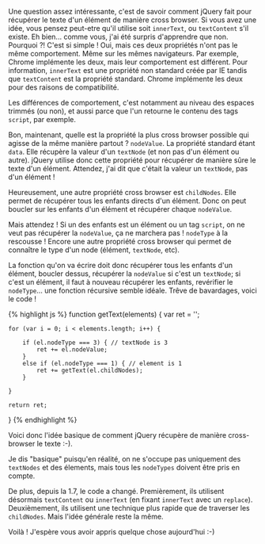 Une question assez intéressante, c'est de savoir comment jQuery fait
pour récupérer le texte d'un élément de manière cross browser. Si vous
avez une idée, vous pensez peut-etre qu'il utilise soit `innerText`, ou
`textContent` s'il existe. Eh bien... comme vous, j'ai été surpris
d'apprendre que non. Pourquoi ?! C'est si simple ! Oui, mais ces deux
propriétés n'ont pas le même comportement. Même sur les mêmes
navigateurs. Par exemple, Chrome implémente les deux, mais leur
comportement est différent. Pour information, `innerText` est une
propriété non standard créée par IE tandis que `textContent` est la
propriété standard. Chrome implémente les deux pour des raisons de
compatibilité.

Les différences de comportement, c'est notamment au niveau des espaces
trimmés (ou non), et aussi parce que l'un retourne le contenu des tags
`script`, par exemple.

Bon, maintenant, quelle est la propriété la plus cross browser possible
qui agisse de la même manière partout ? `nodeValue`. La propriété standard
étant `data`. Elle récupère la valeur d'un `textNode` (et non pas d'un
élément ou autre). jQuery utilise donc cette propriété pour récupérer de
manière sûre le texte d'un élément. Attendez, j'ai dit que c'était la
valeur un `textNode`, pas d'un élément !

Heureusement, une autre propriété cross browser est `childNodes`. Elle
permet de récupérer tous les enfants directs d'un élément. Donc on peut
boucler sur les enfants d'un élément et récupérer chaque `nodeValue`.

Mais attendez ! Si un des enfants est un élément ou un tag `script`, on ne
veut pas récupérer la `nodeValue`, ça ne marchera pas ! `nodeType` à la
rescousse ! Encore une autre propriété cross browser qui permet de
connaître le type d'un node (élément, `textNode`, etc).

La fonction qu'on va écrire doit donc récupérer tous les enfants d'un
élément, boucler dessus, récupérer la `nodeValue` si c'est un `textNode`; si
c'est un élément, il faut à nouveau récupérer les enfants, revérifier le
`nodeType`... une fonction récursive semble idéale. Trêve de bavardages,
voici le code !

{% highlight js %}
function getText(elements) {
    var ret = '';

    for (var i = 0; i < elements.length; i++) {

        if (el.nodeType === 3) { // textNode is 3
            ret += el.nodeValue;
        }
        else if (el.nodeType === 1) { // element is 1
            ret += getText(el.childNodes);
        }

    }

    return ret;
}
{% endhighlight %}

Voici donc l'idée basique de comment jQuery récupère de manière
cross-browser le texte :-).

Je dis "basique" puisqu'en réalité, on ne s'occupe pas uniquement des
`textNodes` et des élements, mais tous les `nodeTypes` doivent être pris en
compte.

De plus, depuis la 1.7, le code a changé. Premièrement, ils utilisent
désormais `textContent` ou `innerText` (en fixant `innerText` avec un
`replace`). Deuxièmement, ils utilisent une technique plus rapide que de
traverser les `childNodes`. Mais l'idée générale reste la même.

Voilà ! J'espère vous avoir appris quelque chose aujourd'hui :-)
